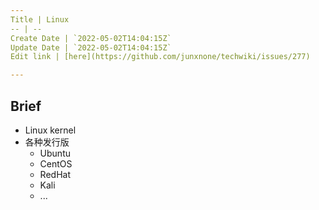 ```yaml
---
Title | Linux
-- | --
Create Date | `2022-05-02T14:04:15Z`
Update Date | `2022-05-02T14:04:15Z`
Edit link | [here](https://github.com/junxnone/techwiki/issues/277)

---
```


## Brief
- Linux kernel
- 各种发行版
  - Ubuntu
  - CentOS
  - RedHat
  - Kali
  - ...

